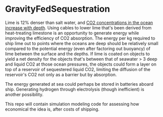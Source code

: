 # GravityFedSequestration
Lime is 12% denser than salt water, and [CO2 concentrations in the ocean increase with depth](http://ksuweb.kennesaw.edu/~jdirnber/BioOceanography/Lectures/LecPhysicalOcean/LecPhysicalOcean.html).
Using cables to lower lime that's been derived from heat-treating limestone is an opportunity to
generate energy while improving the efficiency of CO2 absorption. The energy per kg required
to ship lime out to points where the oceans are deep should be relatively small compared to
the potential energy (even after factoring out buoyancy) of lime between the surface and
the depths. If lime is coated on objects to yield a net density for the objects that's
between that of seawater > 3 deep and liquid CO2 at those ocean pressures, the objects could
form a layer on top of a reservoir of sequestered liquid CO2, limiting the diffusion of the
reservoir's CO2 not only as a barrier but by absorption.

The energy generated at sea could perhaps be stored in batteries aboard ship. Generating
hydrogen through electrolysis (though inefficient) is another possibility.

This repo will contain simulation modeling code for assessing how economical the idea is,
after costs of shipping.
